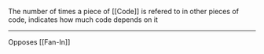 The number of times a piece of [[Code]] is refered to in other pieces of code, indicates how much code depends on it

---

Opposes [[Fan-In]]